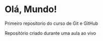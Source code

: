 # Olá, Mundo!
 Primeiro repositorio do curso de Git e GitHub

Repositório criado durante uma aula ao vivo